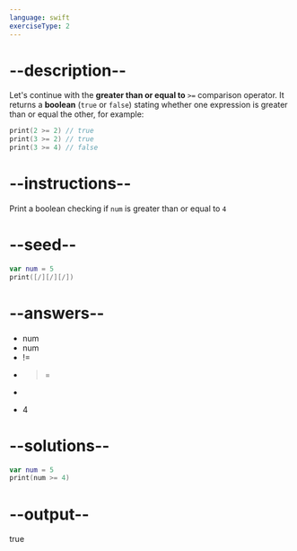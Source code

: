 ```yaml
---
language: swift
exerciseType: 2
---
```


# --description--

Let's continue with the **greater than or equal to** `>=` comparison operator.
It returns a **boolean** (`true` or `false`) stating whether one expression is greater than or equal the other, for example:
```swift
print(2 >= 2) // true
print(3 >= 2) // true
print(3 >= 4) // false
```

# --instructions--

Print a boolean checking if `num` is greater than or equal to `4`

# --seed--

```swift
var num = 5
print([/][/][/])
```

# --answers--

- num 
- num 
- != 
- >= 
- > 
- 4

# --solutions--

```swift
var num = 5
print(num >= 4)
```

# --output--

true
